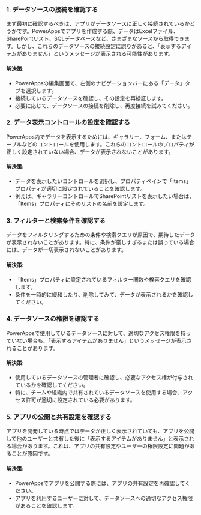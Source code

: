 ### 1. データソースの接続を確認する

まず最初に確認するべきは、アプリがデータソースに正しく接続されているかどうかです。PowerAppsでアプリを作成する際、データはExcelファイル、SharePointリスト、SQLデータベースなど、さまざまなソースから取得できます。しかし、これらのデータソースの接続設定に誤りがあると、「表示するアイテムがありません」というメッセージが表示される可能性があります。

#### 解決策:
- PowerAppsの編集画面で、左側のナビゲーションバーにある「データ」タブを選択します。
- 接続しているデータソースを確認し、その設定を再検証します。
- 必要に応じて、データソースの接続を削除し、再度接続を試みてください。

### 2. データ表示コントロールの設定を確認する

PowerApps内でデータを表示するためには、ギャラリー、フォーム、またはテーブルなどのコントロールを使用します。これらのコントロールのプロパティが正しく設定されていない場合、データが表示されないことがあります。

#### 解決策:
- データを表示したいコントロールを選択し、プロパティペインで「Items」プロパティが適切に設定されていることを確認します。
- 例えば、ギャラリーコントロールでSharePointリストを表示したい場合は、「Items」プロパティにそのリストの名前を設定します。

### 3. フィルターと検索条件を確認する

データをフィルタリングするための条件や検索クエリが原因で、期待したデータが表示されないことがあります。特に、条件が厳しすぎるまたは誤っている場合には、データが一切表示されないことがあります。

#### 解決策:
- 「Items」プロパティに設定されているフィルター関数や検索クエリを確認します。
- 条件を一時的に緩和したり、削除してみて、データが表示されるかを確認してください。

### 4. データソースの権限を確認する

PowerAppsで使用しているデータソースに対して、適切なアクセス権限を持っていない場合も、「表示するアイテムがありません」というメッセージが表示されることがあります。

#### 解決策:
- 使用しているデータソースの管理者に確認し、必要なアクセス権が付与されているかを確認してください。
- 特に、チームや組織内で共有されているデータソースを使用する場合、アクセス許可が適切に設定されている必要があります。

### 5. アプリの公開と共有設定を確認する

アプリを開発している時点ではデータが正しく表示されていても、アプリを公開して他のユーザーと共有した後に「表示するアイテムがありません」と表示される場合があります。これは、アプリの共有設定やユーザーの権限設定に問題があることが原因です。

#### 解決策:
- PowerAppsでアプリを公開する際には、アプリの共有設定を再確認してください。
- アプリを利用するユーザーに対して、データソースへの適切なアクセス権限があることを確認します。